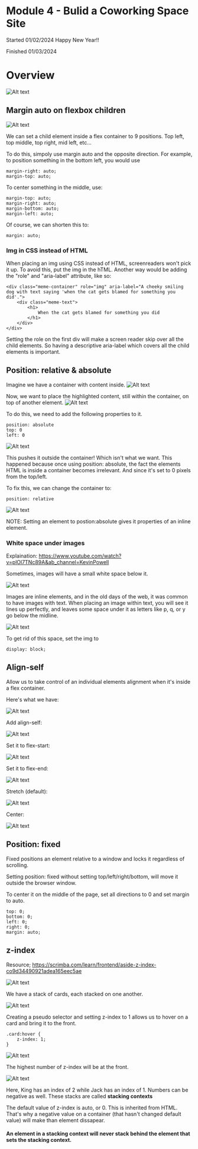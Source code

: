 # Module 4 - Bulid a Coworking Space Site

Started 01/02/2024 Happy New Year!!

Finished 01/03/2024

# Overview

![Alt text](images/image.png)

## Margin auto on flexbox children

![Alt text](images/image-1.png)

We can set a child element inside a flex container to 9 positions. Top left, top middle, top right, mid left, etc...

To do this, simpoly use margin auto and the opposite direction. For example, to position something in the bottom left, you would use
```
margin-right: auto;
margin-top: auto;
```

To center something in the middle, use:
```
margin-top: auto;
margin-right: auto;
margin-bottom: auto;
margin-left: auto;
```

Of course, we can shorten this to:
```
margin: auto;
```

### Img in CSS instead of HTML

When placing an img using CSS instead of HTML, screenreaders won't pick it up. To avoid this, put the img in the hTML. Another way would be adding the "role" and "aria-label" attribute, like so:

```
<div class="meme-container" role="img" aria-label="A cheeky smiling dog with text saying 'when the cat gets blamed for something you did'.">
    <div class="meme-text">
        <h1>
            When the cat gets blamed for something you did
        </h1>
    </div>
</div>
```

Setting the role on the first div will make a screen reader skip over all the child elements. So having a descriptive aria-label which covers all the child elements is important.

## Position: relative & absolute
Imagine we have a container with content inside.
![Alt text](images/image-2.png)

Now, we want to place the highlighted content, still within the container, on top of another element.
![Alt text](images/image-3.png)

To do this, we need to add the following properties to it.

```
position: absolute
top: 0
left: 0
```

![Alt text](images/image-4.png)

This pushes it outside the container! Which isn't what we want. This happened because once using position: absolute, the fact the elements HTML is inside a container becomes irrelevant. And since it's set to 0 pixels from the top/left.

To fix this, we can change the container to:
```
position: relative
```

![Alt text](images/image-5.png)

NOTE: Setting an element to postion:absolute gives it properties of an inline element.

### White space under images
 Explaination: https://www.youtube.com/watch?v=plOl7TNc89A&ab_channel=KevinPowell

Sometimes, images will have a small white space below it.

![Alt text](images/image-6.png)

Images are inline elements, and in the old days of the web, it was common to have images with text. When placing an image within text, you will see it lines up perfectly, and leaves some space under it as letters like p, q, or y go below the midline.

![Alt text](images/image-7.png)

To get rid of this space, set the img to 
```
display: block;
```

## Align-self

Allow us to take control of an individual elements alignment when it's inside a flex container.

Here's what we have:

![Alt text](images/image-8.png)

Add align-self:

![Alt text](images/image-9.png)

Set it to flex-start:

![Alt text](iimages/mage-10.png)

Set it to flex-end:

![Alt text](iimages/mage-11.png)

Stretch (default):

![Alt text](iimages/mage-12.png)

Center:

![Alt text](iimages/mage-13.png)

## Position: fixed

Fixed positions an element relative to a window and locks it regardless of scrolling.

Setting position: fixed without setting top/left/right/bottom, will move it outside the browser window. 

To center it on the middle of the page, set all directions to 0 and set margin to auto.

```
top: 0;
bottom: 0;
left: 0;
right: 0;
margin: auto;
```

## z-index
Resource; https://scrimba.com/learn/frontend/aside-z-index-co9d34490921adea165eec5ae

![Alt text](iimages/mage-16.png)

We have a stack of cards, each stacked on one another.

![Alt text](iimages/mage-14.png)

Creating a pseudo selector and setting z-index to 1 allows us to hover on a card and bring it to the front.
```
.card:hover {
    z-index: 1;
}
```

![Alt text](iimages/mage-15.png)

The highest number of z-index will be at the front.

![Alt text](iimages/mage-17.png)

Here, King has an index of 2 while Jack has an index of 1. Numbers can be negative as well. These stacks are called <B>stacking contexts</b>

The default value of z-index is auto, or 0. This is inherited from HTML. That's why a negative value on a container (that hasn't changed default value) will make than element dissapear.

#### An element in a stacking context will never stack behind the element that sets the stacking context.
